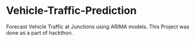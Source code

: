 # Vehicle-Traffic-Prediction
Forecast Vehicle Traffic at Junctions using ARIMA models.
This Project was done as a part of hackthon.
